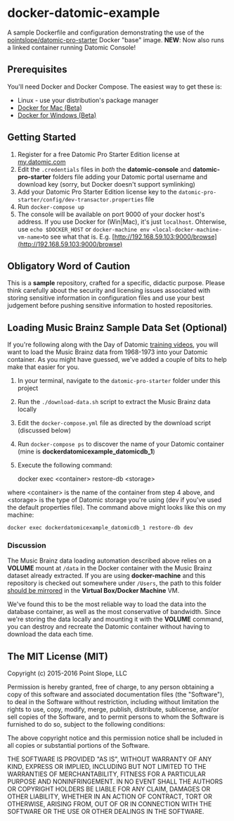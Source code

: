 # docker-datomic-example

A sample Dockerfile and configuration demonstrating the use of the [pointslope/datomic-pro-starter](https://registry.hub.docker.com/u/pointslope/datomic-pro-starter/) Docker "base" image. **NEW**: Now also runs a linked container running Datomic Console!

## Prerequisites

You'll need Docker and Docker Compose. The easiest way to get these is:

* Linux - use your distribution's package manager
* [Docker for Mac (Beta)](https://docs.docker.com/engine/installation/mac/#docker-for-mac)
* [Docker for Windows (Beta)](https://docs.docker.com/engine/installation/windows/#docker-for-windows)

## Getting Started

1. Register for a free Datomic Pro Starter Edition license at [my.datomic.com](https://my.datomic.com/account/create)
2. Edit the `.credentials` files in *both* the **datomic-console** and **datomic-pro-starter** folders file adding your Datomic portal username and download key (sorry, but Docker doesn't support symlinking)
3. Add your Datomic Pro Starter Edition license key to the `datomic-pro-starter/config/dev-transactor.properties` file
4. Run `docker-compose up`
5. The console will be available on port 9000 of your docker host's
   address. If you use Docker for (Win|Mac), it's just `localhost`. Ohterwise, use `echo $DOCKER_HOST` or `docker-machine env <local-docker-machine-vm-name>`to see what that is. E.g. [http://192.168.59.103:9000/browse](http://192.168.59.103:9000/browse)

##  Obligatory Word of Caution

This is a **sample** repository, crafted for a specific, didactic purpose. Please think carefully about the security and licensing issues associated with storing sensitive information in configuration files and use your best judgement before pushing sensitive information to hosted repositories.

## Loading Music Brainz Sample Data Set (Optional)

If you're following along with the Day of Datomic [training videos](http://www.datomic.com/training.html), you will want to load the Music Brainz data from 1968-1973 into your Datomic container. As you might have guessed, we've added a couple of bits to help make that easier for you.

1. In your terminal, navigate to the `datomic-pro-starter` folder under this project
2. Run the `./download-data.sh` script to extract the Music Brainz data locally
3. Edit the `docker-compose.yml` file as directed by the download script (discussed below)
4. Run `docker-compose ps` to discover the name of your Datomic container (mine is **dockerdatomicexample\_datomicdb\_1**)
5. Execute the following command:

    docker exec &lt;container&gt; restore-db &lt;storage&gt;

where &lt;container&gt; is the name of the container from step 4 above, and &lt;storage&gt; is the type of Datomic storage you're using (dev if you've used the default properties file). The command above might looks like this on my machine:

    docker exec dockerdatomicexample_datomicdb_1 restore-db dev

### Discussion

The Music Brainz data loading automation described above relies on a **VOLUME** mount at `/data` in the Docker container with the Music Brainz dataset already extracted. If you are using **docker-machine** and this repository is checked out somewhere under `/Users`, the path to this folder [should be mirrored](https://github.com/boot2docker/boot2docker#user-content-virtualbox-guest-additions) in the **Virtual Box/Docker Machine** VM.

We've found this to be the most reliable way to load the data into the database container, as well as the most conservative of bandwidth. Since we're storing the data locally and mounting it with the **VOLUME** command, you can destroy and recreate the Datomic container without having to download the data each time.

##  The MIT License (MIT)

Copyright (c) 2015-2016 Point Slope, LLC

Permission is hereby granted, free of charge, to any person obtaining a copy
of this software and associated documentation files (the "Software"), to deal
in the Software without restriction, including without limitation the rights
to use, copy, modify, merge, publish, distribute, sublicense, and/or sell
copies of the Software, and to permit persons to whom the Software is
furnished to do so, subject to the following conditions:

The above copyright notice and this permission notice shall be included in
all copies or substantial portions of the Software.

THE SOFTWARE IS PROVIDED "AS IS", WITHOUT WARRANTY OF ANY KIND, EXPRESS OR
IMPLIED, INCLUDING BUT NOT LIMITED TO THE WARRANTIES OF MERCHANTABILITY,
FITNESS FOR A PARTICULAR PURPOSE AND NONINFRINGEMENT. IN NO EVENT SHALL THE
AUTHORS OR COPYRIGHT HOLDERS BE LIABLE FOR ANY CLAIM, DAMAGES OR OTHER
LIABILITY, WHETHER IN AN ACTION OF CONTRACT, TORT OR OTHERWISE, ARISING FROM,
OUT OF OR IN CONNECTION WITH THE SOFTWARE OR THE USE OR OTHER DEALINGS IN
THE SOFTWARE.
